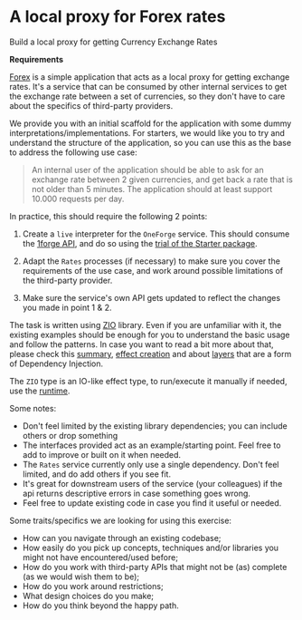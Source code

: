 # A local proxy for Forex rates

Build a local proxy for getting Currency Exchange Rates

__Requirements__

[Forex](../forex) is a simple application that acts as a local proxy for getting exchange rates. It's a service that can be consumed by other internal services to get the exchange rate between a set of currencies, so they don't have to care about the specifics of third-party providers.

We provide you with an initial scaffold for the application with some dummy interpretations/implementations. For starters, we would like you to try and understand the structure of the application, so you can use this as the base to address the following use case:

> An internal user of the application should be able to ask for an exchange rate between 2 given currencies, and get back a rate that is not older than 5 minutes.
The application should at least support 10.000 requests per day.

In practice, this should require the following 2 points:

1. Create a `live` interpreter for the `OneForge` service. This should consume the [1forge API](https://1forge.com/forex-data-api/api-documentation), and do so using the [trial of the Starter package](https://1forge.com/forex-data-api/pricing).

2. Adapt the `Rates` processes (if necessary) to make sure you cover the requirements of the use case, and work around possible limitations of the third-party provider.

3. Make sure the service's own API gets updated to reflect the changes you made in point 1 & 2.

The task is written using [ZIO](https://zio.dev/) library. Even if you are unfamiliar with it, the existing examples
should be enough for you to understand the basic usage and follow the patterns. In case you want to read a bit more about that,
please check this [summary](https://zio.dev/docs/overview/overview_index), [effect creation](https://zio.dev/docs/overview/overview_creating_effects) and about [layers](https://zio.dev/docs/datatypes/contextual/zlayer) that are a form of Dependency Injection.

The `ZIO` type is an IO-like effect type, to run/execute it manually if needed, use the [runtime](https://zio.dev/docs/overview/overview_running_effects).

Some notes:
- Don't feel limited by the existing library dependencies; you can include others or drop something
- The interfaces provided act as an example/starting point. Feel free to add to improve or built on it when needed.
- The `Rates` service currently only use a single dependency. Don't feel limited, and do add others if you see fit.
- It's great for downstream users of the service (your colleagues) if the api returns descriptive errors in case something goes wrong.
- Feel free to update existing code in case you find it useful or needed.

Some traits/specifics we are looking for using this exercise:

- How can you navigate through an existing codebase;
- How easily do you pick up concepts, techniques and/or libraries you might not have encountered/used before;
- How do you work with third-party APIs that might not be (as) complete (as we would wish them to be);
- How do you work around restrictions;
- What design choices do you make;
- How do you think beyond the happy path.
